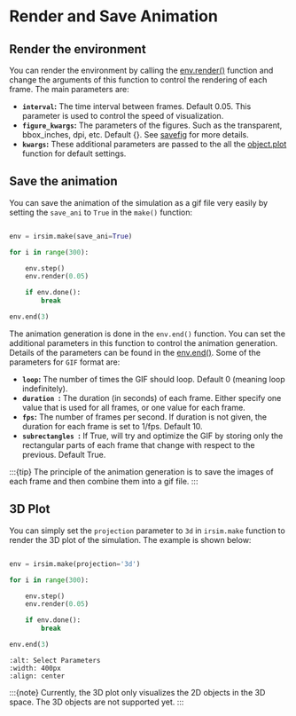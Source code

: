 Render and Save Animation
==============

## Render the environment

You can render the environment by calling the [env.render()](#irsim.env.env_base.EnvBase.render) function and change the arguments of this function to control the rendering of each frame. The main parameters are:

- **`interval`:** The time interval between frames. Default 0.05. This parameter is used to control the speed of visualization.
- **`figure_kwargs`:** The parameters of the figures. Such as the transparent, bbox_inches, dpi, etc. Default {}. See [savefig](https://matplotlib.org/stable/api/_as_gen/matplotlib.pyplot.savefig.html) for more details.
- **`kwargs`:** These additional parameters are passed to the all the [object.plot](#irsim.world.object_base.ObjectBase.plot) function for default settings. 

## Save the animation

You can save the animation of the simulation as a gif file very easily by setting the `save_ani` to `True` in the `make()` function:

```python

env = irsim.make(save_ani=True)

for i in range(300):

    env.step()
    env.render(0.05)

    if env.done():
        break

env.end(3)
```

The animation generation is done in the `env.end()` function. You can set the additional parameters in this function to control the animation generation. Details of the parameters can be found in the [env.end()](#irsim.env.env_base.EnvBase.end). Some of the parameters for `GIF` format are: 

- **`loop`:** The number of times the GIF should loop. Default 0 (meaning loop indefinitely).
- **`duration `:** The duration (in seconds) of each frame. Either specify one value that is used for all frames, or one value for each frame. 
- **`fps`:** The number of frames per second. If duration is not given, the duration for each frame is set to 1/fps. Default 10.
- **`subrectangles `:** If True, will try and optimize the GIF by storing only the rectangular parts of each frame that change with respect to the previous. Default True.

:::{tip}
The principle of the animation generation is to save the images of each frame and then combine them into a gif file.
:::

## 3D Plot

You can simply set the `projection` parameter to `3d` in `irsim.make` function to render the 3D plot of the simulation. The example is shown below:

```python

env = irsim.make(projection='3d')

for i in range(300):

    env.step()
    env.render(0.05)

    if env.done():
        break

env.end(3)
```

```{image} gif/3d_plot.gif
:alt: Select Parameters
:width: 400px
:align: center
```

:::{note}
Currently, the 3D plot only visualizes the 2D objects in the 3D space. The 3D objects are not supported yet. 
:::


